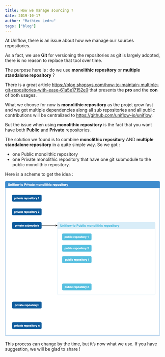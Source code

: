 ```yaml
---
title: How we manage sourcing ?
date: 2019-10-17
author: "Mathieu Ledru"
tags: ["blog"]
---
```


At Uniflow, there is an issue about how we manage our sources repositories.

As a fact, we use **Git** for versioning the repositories as git is largely adopted, there is no reason to replace that tool over time.

The purpose here is : do we use **monolithic repository** or **multiple standalone repository** ?

There is a great article https://blog.shopsys.com/how-to-maintain-multiple-git-repositories-with-ease-61a5e17152e0 that presents the **pro** and the **con** of both usages.

What we choose for now is **monolithic repository** as the projet grow fast and we got multiple dependencies along all sub repositories and all public contributions will be centralized to https://github.com/uniflow-io/uniflow.

But the issue when using **monolithic repository** is the fact that you want have both **Public** and **Private** repositories.

The solution we found is to combine **monolithic repository** AND **multiple standalone repository** in a quite simple way. So we got :
- one Public monolithic repository
- one Private monolithic repository that have one git submodule to the public monolithic repository.

Here is a scheme to get the idea :

![scheme](images/scheme.png)

This process can change by the time, but it’s now what we use. If you have suggestion, we will be glad to share !
